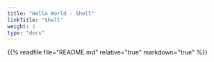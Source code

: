```yaml
---
title: "Hello World - Shell"
linkTitle: "Shell"
weight: 1
type: "docs"
---
```


{{% readfile file="README.md" relative="true" markdown="true" %}}
